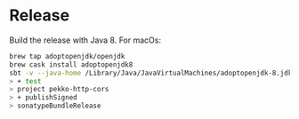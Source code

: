 # Release

Build the release with Java 8. For macOs:

```bash
brew tap adoptopenjdk/openjdk
brew cask install adoptopenjdk8
sbt -v --java-home /Library/Java/JavaVirtualMachines/adoptopenjdk-8.jdk/Contents/Home
> + test
> project pekko-http-cors
> + publishSigned
> sonatypeBundleRelease
```
